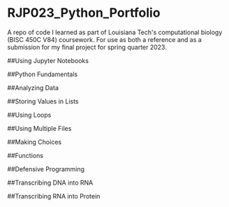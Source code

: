 # RJP023_Python_Portfolio
A repo of code I learned as part of Louisiana Tech's computational biology (BISC 450C V84) coursework. For use as both a reference and as a submission for my final project for spring quarter 2023.


##Using Jupyter Notebooks

##Python Fundamentals

##Analyzing Data

##Storing Values in Lists

##Using Loops

##Using Multiple Files

##Making Choices

##Functions

##Defensive Programming

##Transcribing DNA into RNA

##Transcribing RNA into Protein
